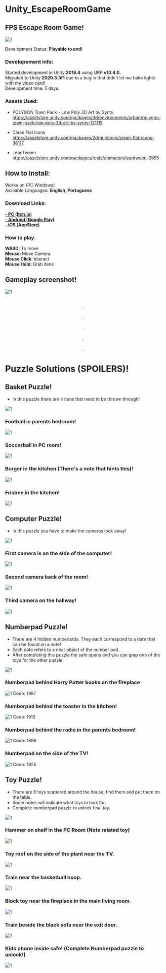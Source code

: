 # Unity_EscapeRoomGame

## FPS Escape Room Game!
![1](Screenshots/Screenshot_0.png)

Development Status: <strong> Playable to end! </strong>

### Developement info:
Started development in Unity <strong>2019.4</strong> using URP <strong> v10.4.0. </strong> <br>
Migrated to Unity <strong>2020.3.5f1</strong> due to a bug in that didn't let me bake lights with my video card! <br>
Development time: 5 days. <br>

### Assets Used: <br>

- POLYGON Town Pack - Low Poly 3D Art by Synty <br>
https://assetstore.unity.com/packages/3d/environments/urban/polygon-town-pack-low-poly-3d-art-by-synty-121115 <br>

- Clean Flat Icons <br>
https://assetstore.unity.com/packages/2d/gui/icons/clean-flat-icons-98117 <br>

- LeanTween <br>
https://assetstore.unity.com/packages/tools/animation/leantween-3595 <br>

## How to Install:

Works on (PC Windows) <br>
Available Languages: <strong>English, Portuguese </strong><br>

### Download Links:
<strong> <a href='https://playjoa.itch.io/escape-room'> - PC (Itch.io) </a> </strong>  <br>
<strong> <a href='https://play.google.com/store/apps/details?id=com.CrossBlack.EscapeRoom'> - Android (Google Play) </a> </strong>  <br>
<strong> <a href='https://apps.apple.com/app/id1567825003'> - iOS (AppStore) </a> </strong>  <br>

### How to play:

<strong> WASD:</strong> To move  <br>
<strong> Mouse: </strong> Move Camera <br>
<strong> Mouse Click: </strong> Interact <br>
<strong> Mouse Hold: </strong> Grab itens <br>

## Gameplay screenshot!
![1](Screenshots/Screenshot_1.png)

<center></center>
<p align="center">
  <br>.<br>
  <br>.<br>
  <br>.<br>
  <br>.<br>
  <br>.<br>
</p>



# <strong> Puzzle Solutions (SPOILERS)! </strong>

## Basket Puzzle!

- In this puzzle there are 4 itens that need to be thrown through!

![1](Screenshots/BasketPuzzle/0.png)

### Football in parents bedroom!
![1](Screenshots/BasketPuzzle/1.png)

### Soccerball in PC room!
![1](Screenshots/BasketPuzzle/2.png)

### Burger in the kitchen (There's a note that hints this)!
![1](Screenshots/BasketPuzzle/3.png)

### Frisbee in the kitchen!
![1](Screenshots/BasketPuzzle/4.png)

## Computer Puzzle!

- In this puzzle you have to make the cameras look away!

![1](Screenshots/ComputerPuzzle/0.png)

### First camera is on the side of the computer!
![1](Screenshots/ComputerPuzzle/1.png)

### Second camera back of the room!
![1](Screenshots/ComputerPuzzle/2.png)

### Third camera on the hallway!
![1](Screenshots/ComputerPuzzle/3.png)

## Numberpad Puzzle!

- There are 4 hidden numberpads. They each correspond to a date that can be found on a note!
- Each date refers to a near object of the number pad.
- After completing this puzzle the safe opens and you can grap one of the toys for the other puzzle.

![1](Screenshots/NumberPuzzle/0.png)

### Numberpad behind Harry Potter books on the fireplace
![1](Screenshots/NumberPuzzle/1.png)
Code: 1997

### Numberpad behind the toaster in the kitchen!
![1](Screenshots/NumberPuzzle/2.png)
Code: 1913

### Numberpad behind the radio in the parents bedroom!
![1](Screenshots/NumberPuzzle/3.png)
Code: 1899

### Numberpad on the side of the TV!
![1](Screenshots/NumberPuzzle/4.png)
Code: 1925


## Toy Puzzle!

- There are 6 toys scattered around the house, find them and put them on the table.
- Some notes will indicate what toys to look for.
- Complete numberpad puzzle to unlock final toy.

![1](Screenshots/ToyPuzzle/0.png)

### Hammer on shelf in the PC Room (Note related toy)
![1](Screenshots/ToyPuzzle/1.png)

### Toy roof on the side of the plant near the TV.
![1](Screenshots/ToyPuzzle/2.png)

### Train near the basketball hoop.
![1](Screenshots/ToyPuzzle/3.png)

### Block toy near the fireplace in the main living room.
![1](Screenshots/ToyPuzzle/4.png)

### Train beside the black sofa near the exit door.
![1](Screenshots/ToyPuzzle/5.png)

### Kids phone inside safe! (Complete Numberpad puzzle to unlock!)
![1](Screenshots/ToyPuzzle/6.png)
